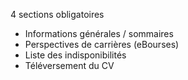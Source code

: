 
4 sections obligatoires

-  Informations générales / sommaires
-  Perspectives de carrières (eBourses)
-  Liste des indisponibilités
-  Téléversement du CV